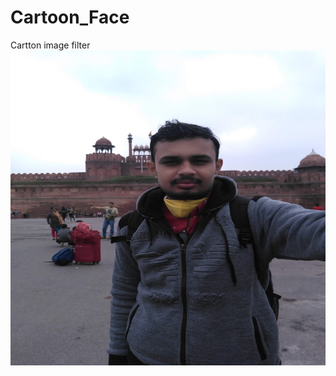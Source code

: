 # Cartoon_Face
Cartton image filter
![alt text](https://raw.githubusercontent.com/Himanshu495-rada/Cartoon_Face/master/Himanshu.jpg)
